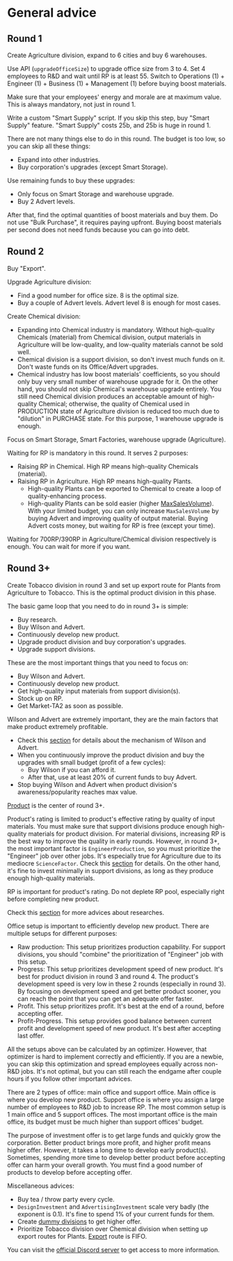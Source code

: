 # General advice

## Round 1

Create Agriculture division, expand to 6 cities and buy 6 warehouses.

Use API (`upgradeOfficeSize`) to upgrade office size from 3 to 4. Set 4 employees to R&D and wait until RP is at least 55. Switch to Operations (1) + Engineer (1) + Business (1) + Management (1) before buying boost materials.

Make sure that your employees' energy and morale are at maximum value. This is always mandatory, not just in round 1.

Write a custom "Smart Supply" script. If you skip this step, buy "Smart Supply" feature. "Smart Supply" costs 25b, and 25b is huge in round 1.

There are not many things else to do in this round. The budget is too low, so you can skip all these things:

- Expand into other industries.
- Buy corporation's upgrades (except Smart Storage).

Use remaining funds to buy these upgrades:

- Only focus on Smart Storage and warehouse upgrade.
- Buy 2 Advert levels.

After that, find the optimal quantities of boost materials and buy them. Do not use "Bulk Purchase", it requires paying upfront. Buying boost materials per second does not need funds because you can go into debt.

## Round 2

Buy "Export".

Upgrade Agriculture division:

- Find a good number for office size. 8 is the optimal size.
- Buy a couple of Advert levels. Advert level 8 is enough for most cases.

Create Chemical division:

- Expanding into Chemical industry is mandatory. Without high-quality Chemicals (material) from Chemical division, output materials in Agriculture will be low-quality, and low-quality materials cannot be sold well.
- Chemical division is a support division, so don't invest much funds on it. Don't waste funds on its Office/Advert upgrades.
- Chemical industry has low boost materials' coefficients, so you should only buy very small number of warehouse upgrade for it. On the other hand, you should not skip Chemical's warehouse upgrade entirely. You still need Chemical division produces an acceptable amount of high-quality Chemical; otherwise, the quality of Chemical used in PRODUCTION state of Agriculture division is reduced too much due to "dilution" in PURCHASE state. For this purpose, 1 warehouse upgrade is enough.

Focus on Smart Storage, Smart Factories, warehouse upgrade (Agriculture).

Waiting for RP is mandatory in this round. It serves 2 purposes:

- Raising RP in Chemical. High RP means high-quality Chemicals (material).
- Raising RP in Agriculture. High RP means high-quality Plants.
  - High-quality Plants can be exported to Chemical to create a loop of quality-enhancing process.
  - High-quality Plants can be sold easier (higher [MaxSalesVolume](./optimal-selling-price-market-ta2.md)). With your limited budget, you can only increase `MaxSalesVolume` by buying Advert and improving quality of output material. Buying Advert costs money, but waiting for RP is free (except your time).

Waiting for 700RP/390RP in Agriculture/Chemical division respectively is enough. You can wait for more if you want.

## Round 3+

Create Tobacco division in round 3 and set up export route for Plants from Agriculture to Tobacco. This is the optimal product division in this phase.

The basic game loop that you need to do in round 3+ is simple:

- Buy research.
- Buy Wilson and Advert.
- Continuously develop new product.
- Upgrade product division and buy corporation's upgrades.
- Upgrade support divisions.

These are the most important things that you need to focus on:

- Buy Wilson and Advert.
- Continuously develop new product.
- Get high-quality input materials from support division(s).
- Stock up on RP.
- Get Market-TA2 as soon as possible.

Wilson and Advert are extremely important, they are the main factors that make product extremely profitable.

- Check this [section](./wilson-analytics-advert.md) for details about the mechanism of Wilson and Advert.
- When you continuously improve the product division and buy the upgrades with small budget (profit of a few cycles):
  - Buy Wilson if you can afford it.
  - After that, use at least 20% of current funds to buy Advert.
- Stop buying Wilson and Advert when product division's awareness/popularity reaches max value.

[Product](./product.md) is the center of round 3+.

Product's rating is limited to product's effective rating by quality of input materials. You must make sure that support divisions produce enough high-quality materials for product division. For material divisions, increasing RP is the best way to improve the quality in early rounds. However, in round 3+, the most important factor is `EngineerProduction`, so you must prioritize the "Engineer" job over other jobs. It's especially true for Agriculture due to its mediocre `ScienceFactor`. Check this [section](./quality.md) for details. On the other hand, it's fine to invest minimally in support divisions, as long as they produce enough high-quality materials.

RP is important for product's rating. Do not deplete RP pool, especially right before completing new product.

Check this [section](./unlocks-upgrade-research.md) for more advices about researches.

Office setup is important to efficiently develop new product. There are multiple setups for different purposes:

- Raw production: This setup prioritizes production capability. For support divisions, you should "combine" the prioritization of "Engineer" job with this setup.
- Progress: This setup prioritizes development speed of new product. It's best for product division in round 3 and round 4. The product's development speed is very low in these 2 rounds (especially in round 3). By focusing on development speed and get better product sooner, you can reach the point that you can get an adequate offer faster.
- Profit. This setup prioritizes profit. It's best at the end of a round, before accepting offer.
- Profit-Progress. This setup provides good balance between current profit and development speed of new product. It's best after accepting last offer.

All the setups above can be calculated by an optimizer. However, that optimizer is hard to implement correctly and efficiently. If you are a newbie, you can skip this optimization and spread employees equally across non-R&D jobs. It's not optimal, but you can still reach the endgame after couple hours if you follow other important advices.

There are 2 types of office: main office and support office. Main office is where you develop new product. Support office is where you assign a large number of employees to R&D job to increase RP. The most common setup is 1 main office and 5 support offices. The most important office is the main office, its budget must be much higher than support offices' budget.

The purpose of investment offer is to get large funds and quickly grow the corporation. Better product brings more profit, and higher profit means higher offer. However, it takes a long time to develop early product(s). Sometimes, spending more time to develop better product before accepting offer can harm your overall growth. You must find a good number of products to develop before accepting offer.

Miscellaneous advices:

- Buy tea / throw party every cycle.
- `DesignInvestment` and `AdvertisingInvestment` scale very badly (the exponent is 0.1). It's fine to spend 1% of your current funds for them.
- Create [dummy divisions](./miscellany.md) to get higher offer.
- Prioritize Tobacco division over Chemical division when setting up export routes for Plants. [Export](./miscellany.md) route is FIFO.

You can visit the [official Discord server](https://discord.gg/TFc3hKD) to get access to more information.
